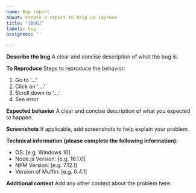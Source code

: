 ```yaml
---
name: Bug report
about: Create a report to help us improve
title: "[BUG]"
labels: bug
assignees: ''

---
```


**Describe the bug**
A clear and concise description of what the bug is.

**To Reproduce**
Steps to reproduce the behavior:
1. Go to '...'
2. Click on '....'
3. Scroll down to '....'
4. See error

**Expected behavior**
A clear and concise description of what you expected to happen.

**Screenshots**
If applicable, add screenshots to help explain your problem.

**Technical information (please complete the following information):**
 - OS: [e.g. Windows 10]
 - Node.js Version: [e.g. 16.1.0]
 - NPM Version: [e.g. 7.12.1]
 - Version of Muffin: [e.g. 0.4.1]

**Additional context**
Add any other context about the problem here.
